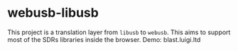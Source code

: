 # webusb-libusb

This project is a translation layer from `libusb` to `webusb`. This aims to support most of the SDRs libraries inside the browser. Demo: blast.luigi.ltd

